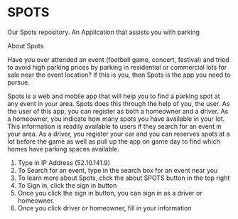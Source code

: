 # SPOTS
Our Spots repository.  An Application that assists you with parking

About Spots

Have you ever attended an event (football game, concert, festival) and tried to avoid high parking prices by parking in residential or commercial lots for sale near the event location?  If this is you, then Spots is the app you need to pursue.  

Spots is a web and mobile app that will help you to find a parking spot at any event in your area.  Spots does this through the help of you, the user.  As the user of this app, you can register as both a homeowner and a driver.  As a homeowner, you indicate how many spots you have available in your lot.  This information is readily available to users if they search for an event in your area.  As a driver, you register your car and you can reserves spots at a lot before the game as well as pull up the app on game day to find which homes have parking spaces available.

1. Type in IP Address (52.10.141.9)
2. To Search for an event, type in the search box for an event near you
3. To learn more about Spots, click the about SPOTS button in the top right
4. To Sign in, click the sign in button
5. Once you click the sign in button, you can sign in as a driver or homeowner.
6. Once you click driver or homeowner, fill in your information
